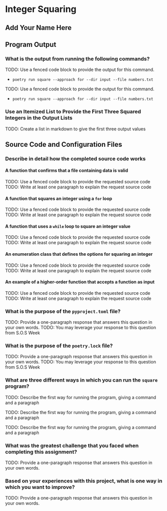 # Integer Squaring

## Add Your Name Here

## Program Output

### What is the output from running the following commands?

TODO: Use a fenced code block to provide the output for this command.

- `poetry run square --approach for --dir input --file numbers.txt`

TODO: Use a fenced code block to provide the output for this command.

- `poetry run square --approach for --dir input --file numbers.txt`

### Use an Itemized List to Provide the First Three Squared Integers in the Output Lists

TODO: Create a list in markdown to give the first three output values

## Source Code and Configuration Files

### Describe in detail how the completed source code works

#### A function that confirms that a file containing data is valid

TODO: Use a fenced code block to provide the requested source code
TODO: Write at least one paragraph to explain the request source code

#### A function that squares an integer using a `for` loop

TODO: Use a fenced code block to provide the requested source code
TODO: Write at least one paragraph to explain the request source code

#### A function that uses a `while` loop to square an integer value

TODO: Use a fenced code block to provide the requested source code
TODO: Write at least one paragraph to explain the request source code

#### An enumeration class that defines the options for squaring an integer

TODO: Use a fenced code block to provide the requested source code
TODO: Write at least one paragraph to explain the request source code

#### An example of a higher-order function that accepts a function as input

TODO: Use a fenced code block to provide the requested source code
TODO: Write at least one paragraph to explain the request source code

### What is the purpose of the `pyproject.toml` file?

TODO: Provide a one-paragraph response that answers this question in your own words.
TODO: You may leverage your response to this question from S.O.S Week

### What is the purpose of the `poetry.lock` file?

TODO: Provide a one-paragraph response that answers this question in your own words.
TODO: You may leverage your response to this question from S.O.S Week

### What are three different ways in which you can run the `square` program?

TODO: Describe the first way for running the program, giving a command and a paragraph

TODO: Describe the first way for running the program, giving a command and a paragraph

TODO: Describe the first way for running the program, giving a command and a paragraph

### What was the greatest challenge that you faced when completing this assignment?

TODO: Provide a one-paragraph response that answers this question in your own words.

### Based on your experiences with this project, what is one way in which you want to improve?

TODO: Provide a one-paragraph response that answers this question in your own words.
